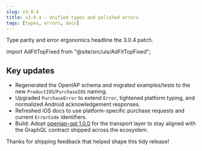 ```yaml
---
slug: v3.0.4
title: v3.0.4 — Unified types and polished errors
tags: [types, errors, docs]
---
```


Type parity and error ergonomics headline the 3.0.4 patch.

<!-- truncate -->

import AdFitTopFixed from "@site/src/uis/AdFitTopFixed";

<AdFitTopFixed />

## Key updates

- Regenerated the OpenIAP schema and migrated examples/tests to the new `ProductIOS`/`PurchaseIOS` naming.
- Upgraded `PurchaseError` to extend `Error`, tightened platform typing, and normalized Android acknowledgement responses.
- Refreshed iOS docs to use platform-specific purchase requests and current `ErrorCode` identifiers.
- Build: Adopt [openiap-gql 1.0.0](https://github.com/hyodotdev/openiap-gql/releases/tag/1.0.0) for the transport layer to stay aligned with the GraphQL contract shipped across the ecosystem.

Thanks for shipping feedback that helped shape this tidy release!
